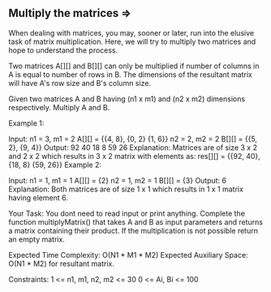 Multiply the matrices  =>
---------------------


When dealing with matrices, you may, sooner or later, run into the elusive task of matrix multiplication. Here, we will try to multiply two matrices and hope to understand the process.

Two matrices A[][] and B[][] can only be multiplied if number of columns in A is equal to number of rows in B. The dimensions of the resultant matrix will have A's row size and B's column size.

Given two matrices A and B having (n1 x m1) and (n2 x m2) dimensions respectively. Multiply A and B. 

Example 1:

Input:
n1 = 3, m1 = 2
A[][] = {{4, 8},
         {0, 2}
         {1, 6}}
n2 = 2, m2 = 2
B[][] = {{5, 2},
         {9, 4}}
Output: 92 40 18 8 59 26
Explanation:
Matrices are of size 3 x 2 and 2 x 2 which 
results in 3 x 2 matrix with elements as:
res[][] = {{92, 40},
           {18, 8}
           {59, 26}}
Example 2:

Input:
n1 = 1, m1 = 1
A[][] = {2}
n2 = 1, m2 = 1
B[][] = {3}
Output: 6
Explanation: Both matrices are of size 1 x 1 
which results in 1 x 1 matrix having element 6.
 

Your Task:
You dont need to read input or print anything. Complete the function multiplyMatrix() that takes A and B as input parameters and returns a matrix containing their product. If the multiplication is not possible return an empty matrix.

 

Expected Time Complexity: O(N1 * M1 * M2)
Expected Auxiliary Space: O(N1 * M2) for resultant matrix. 

 

Constraints:
1 <= n1, m1, n2, m2 <= 30
0 <= Ai, Bi <= 100

